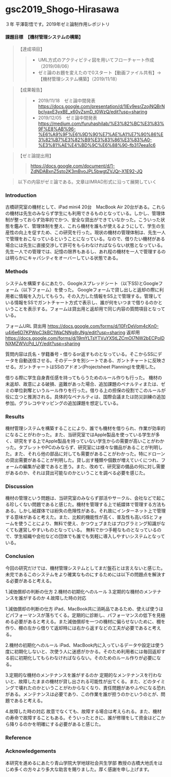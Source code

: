 # gsc2019_Shogo-Hirasawa
 ３年 平澤彰悟です。2019年ゼミ論制作用レポジトリ

#### 課題目標　【機材管理システムの構築】  

 > 【達成項目】
   >> * UML方式のアクティビティ図を用いてフローチャート作成（2019/08/06）
   >> * ゼミ論のお題を変えたので0スタート【動画ファイル共有】→【機材管理システム構築】（2019/11/18）
   
 >【成果報告】
  >> * 2019/11/18　ゼミ論中間発表 https://docs.google.com/presentation/d/1IEv9esrZzojNQBrNbcIyaxE3yxBE_x60vZsmD_t0WzQ/edit?usp=sharing
  >> * 2019/12/05　ゼミ論中間発表 https://medium.com/furuhashilab/%E3%82%BC%E3%83%9F%E8%AB%96-%E6%A9%9F%E6%9D%90%E7%AE%A1%E7%90%86%E3%82%B7%E3%82%B9%E3%83%86%E3%83%A0-%E3%81%AE%E4%BD%9C%E6%88%90-fb317eea1c6

 >【ゼミ論提出用】
  >> https://docs.google.com/document/d/1-ZdNDABxnZ5sto2K3mBvoJPL5bwgtZVJQr-X1E92-JQ

>以下の内容がゼミ論である。文章はIMRAD形式に沿って展開していく

### Introduction
古橋研究室の機材として、iPad mini4 20台　MacBook Air 20台がある。これらの機材は先生のみならず学生にも利用できるものとなっている。しかし、管理体制が整っておらず効率的でかつ、安全な貸出ができていなかった。こういった状態を鑑みて、管理体制を整え、これら機材を誰もが使えるようにして、学生の生産性の向上を促すため、この研究を行った。現状の機材の管理体制は、先生一人で管理をおこなっているということになっている。なので、借りたい機材がある場合には先生に直接交渉して許可をもらわなければならない状態となっている。先生一人での管理では、記憶の限界もあるし、あれ程の機材を一人で管理するのは明らかにキャパシティをオーバーしている状態である。

### Methods
システムを構築するにあたり、Googleスプレッドシート（以下SS)とGoogleフォーム（以下フォーム）を使った。
Googleフォームで貸し出しと返却の際に利用者に情報を入力してもらう。その入力した情報をSS上で管理する。管理している情報をSSでガントチャート方式で表示し、誰が何をいつまで借りるのかということを表示する。フォームは貸出用と返却用で同じ内容の質問項目となっている。

フォームURL
貸出用 https://docs.google.com/forms/d/10FrDeVom4cKn0-u4i6e6D7KPWpC3kBC1WaCNNg8rJNg/edit?usp=sharing
返却用 https://docs.google.com/forms/d/19mYLTsYTVuYX5tLZCmOI7NW2bECPoIDNXMZWVcPd_UY/edit?usp=sharing

質問内容は氏名・学籍番号・借りるor返すものとなっている。そこからSSにデータを自動送信させる。そのデータを別シートである、ガントチャートに反映させる。ガントチャートはSSのアドオン(Projectsheet Planning)を使用した。

借りる際に学生自身責任感を持ってもらうためのルール作りも行った。
機材の未返却、故意による破損、盗難があった場合、追加課題のペナルティまたは、ゼミの単位剥奪というルール作りを行った。借りる上の担保の役割でこのルールが役に立つと推測される。具体的なペナルティは、国際会議または防災訓練の追加参加。グラレコやマッピングの追加課題を想定している。

### Results
機材管理システムを構築することにより、誰でも機材を借りられ、作業が効率的になることがわかった。また、当研究室ではApple製品を使っている学生が多く、研究をする上でApple製品を持っていない学生からの需要が高いことがわかった。タブレットやPCのみならず、研究室には様々な備品があることが判明した。また、それら他の部品に対しても需要があることがわかった。特にドローンの貸出需要があることが判明した。貸し出す種類や個数が増えていくにつれ、フォームの編集が必要であると思う。また、改めて、研究室の備品の何に対し需要があるのか、それは貸出可能なのかということを調べる必要を感じた。

### Discussion
機材の管理という問題は、当研究室のみならず部活やサークル、会社などで起こる珍しくない問題であると感じた。機材を管理する上で紙媒体で管理する方法もある。しかし紙媒体では紛失の危険性がある。それ故にインターネット上で管理する意味があると考えた。また、比較的機能性が高く、普及性も高いSSとフォームを使うことにより、無料で使え、かつウェブまたはプログラミング知識がなくても運営しやすいものとなっている。
無料でかつ手軽なものとなっているので、学生組織や会社などの団体でも誰でも気軽に導入しやすいシステムとなっている。

### Conclusion
今回の研究だけでは、機材管理システムとしてまだ盤石とは言えないと感じた。未完であるこのシステムをより確実なものにするためには以下の問題点を解決する必要があると考える。

1.減価償却の判断の仕方
2.機材の初期化へのルール
3.定期的な機材のメンテナンスを誰がするのか
4.故障した時の対応

1.減価償却の判断の仕方
iPad、MacBook共に消耗品であるため、使えば使うほどパフォーマンスが落ちてくる。定期的に診断し、パフォーマンスの低下を見極める必要があると考える。また減価償却を一つの機材に偏らせないために、棚を作り、棚の左から借りて返却時には右から返すなどの工夫が必要であると考える。

2.機材の初期化へのルール
iPad、MacBook内に入っているデータや設定は使う度に初期化しないと、次使う人に迷惑がかかる。そのため利用者には毎回返却する前に初期化してもらわなければならない。そのためのルール作りが必要になる。

3.定期的な機材のメンテナンスを誰がするのか
定期的なメンテナンスを行わないと、故障したままの機材が貸し出される可能性が出てくる。また、どのタイミングで壊れたのかということがわからなくなり、責任問題があやふやになる恐れがある。メンテナンスは必要であり、この作業を誰が担うのかというのとが、問題であると考える。

4.故障した時の対応
故意でなくても、故障する場合は考えられる。また、機材の寿命で故障することもある。そういったときに、誰が修理をして資金はどこから降りるのかを明確にする必要があると感じた。

### Reference

### Acknowledgements
本研究を進めるにあたり青山学院大学地球社会共生学部 教授の古橋大地氏をはじめ多くの方々より多大な助言を賜りました。厚く感謝を申し上げます。


